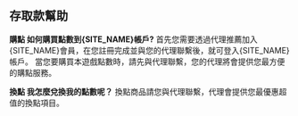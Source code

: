 ## 存取款幫助
**購點 如何購買點數到{SITE_NAME}帳戶?**
首先您需要透過代理推薦加入{SITE_NAME}會員，在您註冊完成並與您的代理聯繫後，就可登入{SITE_NAME}帳戶。 當您要購買本遊戲點數時，請先與代理聯繫，您的代理將會提供您最方便的購點服務。

**換點 我怎麼兌換我的點數呢？**
換點商品請您與代理聯繫，代理會提供您最優惠超值的換點項目。